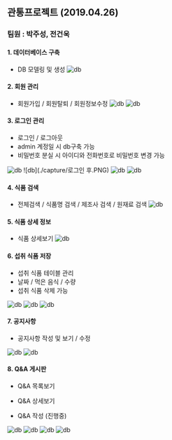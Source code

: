 ## 관통프로젝트 (2019.04.26)

### 팀원 : 박주성, 전건욱

#### 1. 데이터베이스 구축
- DB 모델링 및 생성
![db](./capture/모델링.PNG)

#### 2. 회원 관리
- 회원가입 / 회원탈퇴 / 회원정보수정
![db](./capture/회원가입.PNG)
![db](./capture/개인정보관리.PNG)

#### 3. 로그인 관리
- 로그인 / 로그아웃
- admin 계정일 시 db구축 가능
- 비밀번호 분실 시 아이디와 전화번호로 비밀번호 변경 가능

![db](./capture/로그인.PNG)
![db](./capture/로그인 후.PNG)
![db](./capture/비밀번호찾기.PNG)
![db](./capture/admin.PNG)

#### 4. 식품 검색
- 전체검색 / 식품명 검색 / 제조사 검색 / 원재료 검색
![db](./capture/식품검색.PNG)

#### 5. 식품 상세 정보
- 식품 상세보기
![db](./capture/상세보기.PNG)

#### 6. 섭취 식품 저장
- 섭취 식품 테이블 관리
- 날짜 / 먹은 음식 / 수량
- 섭취 식품 삭제 가능

![db](./capture/섭취식품.PNG)
![db](./capture/섭취식품테이블.PNG)
![db](./capture/섭취정보보기.PNG)

#### 7. 공지사항
- 공지사항 작성 및 보기 / 수정

![db](./capture/공지사항.PNG)
![db](./capture/공지사항작성.PNG)

#### 8. Q&A 게시판
- Q&A 목록보기

- Q&A 상세보기

- Q&A 작성 (진행중)

![db](./capture/QNA탭.PNG)
![db](./capture/QNA화면.PNG)
![db](./capture/QNA상세.PNG)
![db](./capture/QNA작성.PNG)
